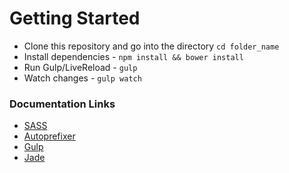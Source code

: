 # Getting Started

* Clone this repository and go into the directory `cd folder_name`
* Install dependencies - `npm install && bower install`
* Run Gulp/LiveReload - `gulp`
* Watch changes - `gulp watch`

### Documentation Links

* [SASS](http://sass-lang.com)
* [Autoprefixer](https://github.com/ai/autoprefixer)
* [Gulp](http://gulpjs.com)
* [Jade](http://jade-lang.com)
